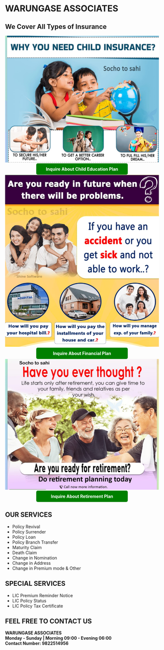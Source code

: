 # WARUNGASE ASSOCIATES

## We Cover All Types of Insurance

<img src="ch_plan.jpg" alt="Child Planning"> 
<div style="text-align:center;">
    <a href="https://www.google.com/" style="display:inline-block; padding:10px 0; width:300px; background-color:#008000; color:#ffffff; text-decoration:none; border-radius:5px; font-weight:bold;">Inquire About Child Education Plan</a>
</div>

<img src="fin_plan.jpg" alt="Financial Planning">
<div style="text-align:center;">
    <a href="https://www.google.com/" style="display:inline-block; padding:10px 0; width:300px; background-color:#008000; color:#ffffff; text-decoration:none; border-radius:5px; font-weight:bold;">Inquire About Financial Plan</a>
</div>

<img src="ret_plan.jpg" alt="Financial Planning">
<div style="text-align:center;">
    <a href="https://www.google.com/" style="display:inline-block; padding:10px 0; width:300px; background-color:#008000; color:#ffffff; text-decoration:none; border-radius:5px; font-weight:bold;">Inquire About Retirement Plan</a>
</div>


## OUR SERVICES

- Policy Revival
- Policy Surrender
- Policy Loan
- Policy Branch Transfer
- Maturity Claim
- Death Claim
- Change in Nomination
- Change in Address    
- Change in Premium mode & Other

## SPECIAL SERVICES

- LIC Premium Reminder Notice
- LIC Policy Status
- LIC Policy Tax Certificate
 
## FEEL FREE TO CONTACT US

**WARUNGASE ASSOCIATES**<br>
**Monday - Sunday | Morning 09:00 - Evening 06:00**<br>
**Contact Number: 9822514956**












